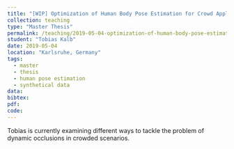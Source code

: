 ```yaml
---
title: "[WIP] Optimization of Human Body Pose Estimation for Crowd Applications"
collection: teaching
type: "Master Thesis"
permalink: /teaching/2019-05-04-optimization-of-human-body-pose-estimation-for-crowd-applications
student: "Tobias Kalb"
date: 2019-05-04
location: "Karlsruhe, Germany"
tags:
  - master
  - thesis
  - human pose estimation
  - synthetical data
data:
bibtex:
pdf:
code:
---
```


Tobias is currently examining different ways to tackle the problem of dynamic occlusions in crowded scenarios.
